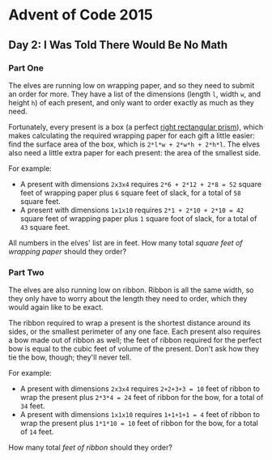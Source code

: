 # Advent of Code 2015

## Day 2: I Was Told There Would Be No Math

### Part One

The elves are running low on wrapping paper, and so they need to submit an
order for more.  They have a list of the dimensions (length `l`, width `w`, and
height `h`) of each present, and only want to order exactly as much as they
need.

Fortunately, every present is a box (a perfect [right rectangular prism][1]),
which makes calculating the required wrapping paper for each gift a little
easier: find the surface area of the box, which is `2*l*w + 2*w*h + 2*h*l`.
The elves also need a little extra paper for each present: the area of the
smallest side.

[1]: https://en.wikipedia.org/wiki/Cuboid#Rectangular_cuboid

For example:

- A present with dimensions `2x3x4` requires `2*6 + 2*12 + 2*8 = 52` square
  feet of wrapping paper plus `6` square feet of slack, for a total of `58`
  square feet.
- A present with dimensions `1x1x10` requires `2*1 + 2*10 + 2*10 = 42` square
  feet of wrapping paper plus `1` square foot of slack, for a total of `43`
  square feet.

All numbers in the elves' list are in feet.  How many total *square feet of
wrapping paper* should they order?

### Part Two

The elves are also running low on ribbon.  Ribbon is all the same width, so
they only have to worry about the length they need to order, which they would
again like to be exact.

The ribbon required to wrap a present is the shortest distance around its
sides, or the smallest perimeter of any one face.  Each present also requires a
bow made out of ribbon as well; the feet of ribbon required for the perfect bow
is equal to the cubic feet of volume of the present.  Don't ask how they tie
the bow, though; they'll never tell.

For example:

- A present with dimensions `2x3x4` requires `2+2+3+3 = 10` feet of ribbon to
  wrap the present plus `2*3*4 = 24` feet of ribbon for the bow, for a total of
  `34` feet.
- A present with dimensions `1x1x10` requires `1+1+1+1 = 4` feet of ribbon to
  wrap the present plus `1*1*10 = 10` feet of ribbon for the bow, for a total
  of `14` feet.

How many total *feet of ribbon* should they order?
